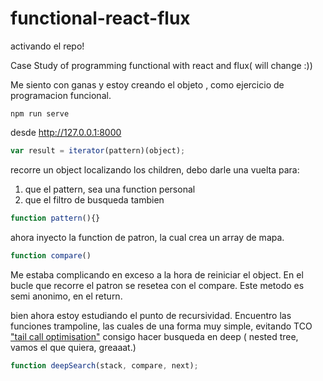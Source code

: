 # functional-react-flux
activando el repo!

Case Study of programming functional with react and flux( will change :))

Me siento con ganas y estoy creando el objeto <List>, como ejercicio de programacion funcional.

`npm run serve`

desde http://127.0.0.1:8000

```javascript
var result = iterator(pattern)(object);
```
recorre un object localizando los children, debo darle una vuelta para:
1. que el pattern, sea una function personal
2. que el filtro de busqueda tambien

```javascript
function pattern(){}
```
ahora inyecto la function de patron, la cual crea un array de mapa.

```javascript
function compare()
```
Me estaba complicando en exceso a la hora de reiniciar el object. En el bucle que recorre el patron se resetea con el compare. Este metodo es semi anonimo, en el return.


bien ahora estoy estudiando el punto de recursividad.
Encuentro las funciones trampoline, las cuales de una forma muy simple, evitando TCO ["tail call optimisation"](http://www.integralist.co.uk/posts/js-recursion.html)
consigo hacer busqueda en deep ( nested tree, vamos el que quiera, greaaat.)
```javascript
function deepSearch(stack, compare, next);
```

